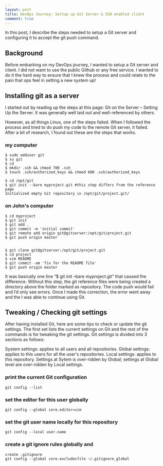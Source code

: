 ```yaml
---
layout: post
title: DevOps Journey: Settup up Git Server & SSH enabled client
comment: true
---
```


In this post, I describe the steps needed to setup a Git server and configuring it to accept the git push command.

## Background

Before embarking on my DevOps journey, I wanted to setup a Git server and client. I did not want to use the public Github or any free service. I wanted to do it the hard way to ensure that I knew the process and could relate to the pain that ops feel in setting a new system up!

## Installing git as a server

I started out by reading up the steps at this page: Git on the Server – Setting Up the Server. It was generally well laid out and well-referenced by others.

However, as all things Linux, one of the steps failed. When I followed the process and tried to do push my code to the remote Git server, it failed. After a bit of research, I found out these are the steps that works.

### my computer
	$ sudo adduser git
	$ su git
	$ cd
	$ mkdir .ssh && chmod 700 .ssh
	$ touch .ssh/authorized_keys && chmod 600 .ssh/authorized_keys

	$ cd /opt/git
	$ git init --bare myproject.git #this step differs from the reference page
	Initialized empty Git repository in /opt/git/project.git/

### on John's computer
	$ cd myproject
	$ git init
	$ git add .
	$ git commit -m 'initial commit'
	$ git remote add origin git@gitserver:/opt/git/project.git
	$ git push origin master


	$ git clone git@gitserver:/opt/git/project.git
	$ cd project
	$ vim README
	$ git commit -am 'fix for the README file'
	$ git push origin master

It was basically one line “$ git init –bare myproject.git” that caused the difference. Without this step, the git reference files were being created a directory above the folder marked as repository. The code push would fail and I’d only see errors. Once I made this correction, the error went away and the I was able to continue using Git.

## Tweaking / Checking git settings

After having installed Git, here are some tips to check or update the git settings. The first set lists the current settings on Git and the rest of the commands is for tweaking the git settings. Git settings is divided into 3 sections as follows:

System settings: applies to all users and all repositories.
Global settings: applies to this users for all the user's repositories.
Local settings: applies to this repository.
Settings at Sytem is over-ridden by Global; settings at Global level are over-ridden by Local settings.

### print the current Git configuration
	git config --list

### set the editor for this user globally
	git config --global core.editor=vim

### set the git user name locally for this repository
	git config --local user.name

### create a git ignore rules globally and 
	create .gitignore
	git config --global core.excludesfile ~/.gitignore_global   